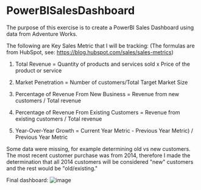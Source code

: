 # PowerBISalesDashboard

The purpose of this exercise is to create a PowerBI Sales Dashboard using data from Adventure Works. 

The following are Key Sales Metric that I will be tracking:
(The formulas are from HubSpot, see: https://blog.hubspot.com/sales/sales-metrics)

1) Total Revenue = Quantity of products and services sold x Price of the product or service

2) Market Penetration = Number of customers/Total Target Market Size

3) Percentage of Revenue From New Business = Revenue from new customers / Total revenue

4) Percentage of Revenue From Existing Customers = Revenue from existing customers / Total revenue

5) Year-Over-Year Growth = Current Year Metric - Previous Year Metric) / Previous Year Metric

Some data were missing, for example determining old vs new customers. The most recent customer purchase was from 2014, therefore I made the determination that all 2014 customers will be considered "new" customers and the rest would be "old/existing." 

Final dashboard:
![image](https://github.com/PLM0694/PowerBISalesDashboard/assets/55467236/a6c4bf3b-c56a-460d-9a26-a2a5eb61a689)


